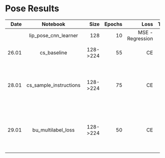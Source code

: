 # Pose Results
| Date   | Notebook    | Size    | Epochs  | Loss | Transform | PCKH  | Arch  | Pretrained | Comments |
| ------:|:-----------:| -------:| ------: | ---: | --------: | ----: |-----: | ---------: | -------: |
|        | lip_pose_cnn_learner | 128 | 10 | MSE - Regression | lr_flip | 47.6 | resnet18 | True | simple baseline, Could train longer |
| 26.01 | cs_baseline | 128->224| 55 | CE |  lr_flip | 76.3 | csResnet18 | True | simple TDBlock per BU layer, Single Instruction |
| 28.01 | cs_sample_instructions | 128->224 | 75 | CE | lr_flip | 73.3 | csResnet18 | True | simple TDBlock per BU layer. Each iteration sample one instruction\keypoint. Val loss was lower than train (not enough epochs?)
| 29.01 | bu_multilabel_loss | 128->224 | 50 | CE | lr_flip | 77.2 | csResnet28 | True | simple TDBlock per BU layer. BU detects which keypoints are present and then sends it as the instruction |